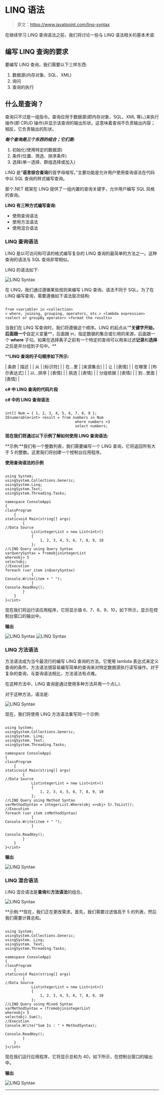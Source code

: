 # LINQ 语法

> 原文：<https://www.javatpoint.com/linq-syntax>

在继续学习 LINQ 查询语法之前，我们将讨论一些与 LINQ 语法相关的基本术语:

## 编写 LINQ 查询的要求

要编写 LINQ 查询，我们需要以下三样东西:

1.  数据源(内存对象、SQL、XML)
2.  询问
3.  查询的执行

## 什么是查询？

查询只不过是一组指令。查询应用于数据源(即内存对象、SQL、XML 等)。)来执行操作(即 CRUD 操作)并显示该查询的输出形状。这意味着查询不负责输出内容；相反，它负责输出的形状。

***每个查询是三个东西的组合；它们是:***

1.  初始化(使用特定的数据源)
2.  条件(位置、筛选、排序条件)
3.  选择(单一选择、群组选择或加入)

LINQ 是“**语言综合查询**的首字母缩写。”主要功能是允许用户使用查询语法在代码中以 SQL 查询的样式编写查询。

那个.NET 框架在 LINQ 提供了一组内置的查询关键字，允许用户编写 SQL 风格的查询。

**LINQ 有三种方式编写查询:**

*   使用查询语法
*   使用方法语法
*   使用混合语法

### LINQ 查询语法

LINQ 是以可访问和可读的格式编写复杂的 LINQ 查询的最简单的方法之一。这种查询的语法与 SQL 查询非常相似。

LINQ 的语法如下:

![LINQ Syntax](img/3da5a7d7e954efc903fda2dc6154bc05.png)

在 LINQ，我们通过遵循某些规则来编写 LINQ 查询。语法不同于 SQL。为了在 LINQ 编写查询，需要遵循如下语法层次结构:

```

from <variable> in <collection>
< where, joining, grouping, operators, etc.> <lambda expression>
<select or groupBy operator> <format the results>

```

当我们在 LINQ 写查询时，我们将遵循这个顺序。LINQ 的起点从“**”关键字开始，后面跟一个**自定义变量**，后面跟 in，指定数据的集合或引用的来源，后面跟一个 **where** 子句。如果在选择离子之前有一个特定的查询可以用来过滤**记录**和**选择**之后是并分组到子句中。**

 ****LINQ 查询的子句顺序如下所示:**

| 条款 | 描述 |
| 从 | [标识符] |
| 在…里 | [来源集合] |
| 让 | [表情] |
| 在哪里 | [布尔表达式] |
| 以...排序 | [表情] |
| 挑选 | [表情] |
| 分组依据 | [表情] |
| 到…里面 | [表情] |

**c# 中 LINQ 查询的代码片段**

**c# 中的 LINQ 查询语法**

```

int[] Num = { 1, 2, 3, 4, 5, 6, 7, 8, 9 };
IEnumerable<int> result = from numbers in Num
                                where numbers >3
                                select numbers;

```

**现在我们将通过以下示例了解如何使用 LINQ 查询语法:**

**示例:**我们有一个整数列表，我们需要编写一个 LINQ 查询，它将返回所有大于 5 的整数。这里我们将创建一个控制台应用程序。

**使用查询语法的示例**

```

using System;
usingSystem.Collections.Generic;
usingSystem.Linq;
usingSystem.Text;
usingSystem.Threading.Tasks;

namespace ConsoleApp1
{
classProgram
    {
staticvoid Main(string[] args)
        {
//Data Source
            ListintegerList = new List<int>()
            {
                1, 2, 3, 4, 5, 6, 7, 8, 9, 10
            };
//LINQ Query using Query Syntax
varQuerySyntax = fromobjinintegerList
whereobj> 5
selectobj;
//Execution
foreach (var item inQuerySyntax)
            {
Console.Write(item + " ");
            }
Console.ReadKey();
        }
    }
}</int> 
```

现在我们将运行该应用程序，它将显示值 6、7、8、9、10，如下所示，显示在控制台窗口的输出中。

**输出**

![LINQ Syntax](img/ad170c70d1ea97e1dd6bb4d38e757ac3.png)
![LINQ Syntax](img/0ef962aadd4c5397791fdd140ba14f15.png)

### LINQ 方法语法

方法语法成为当今最流行的编写 LINQ 查询的方法。它使用 lambda 表达式来定义查询的条件。方法语法很容易编写简单的查询来对特定数据源执行读写操作。对于复杂的查询，与查询语法相比，方法语法有点难。

在这种方法中，LINQ 查询是通过使用多种方法并用一个点(。).

对于这种方法，语法是:

![LINQ Syntax](img/ce41bc7f65249b7381521c2e56bb9998.png)

现在，我们将使用 LINQ 方法语法重写同一个示例:

```

using System;
usingSystem.Collections.Generic;
usingSystem. Linq;
usingSystem. Text;
usingSystem.Threading.Tasks;

namespace ConsoleApp1
{
classProgram
    {
staticvoid Main(string[] args)
        {
//Data Source
            ListintegerList = new List<int>()
            {
                1, 2, 3, 4, 5, 6, 7, 8, 9, 10
            };
//LINQ Query using Method Syntax
varMethodSyntax = integerList.Where(obj =>obj> 5).ToList();
//Execution
foreach (var item inMethodSyntax)
            {
Console.Write(item + " ");
            }

Console.ReadKey();
        }
    }
}</int> 
```

**输出**

![LINQ Syntax](img/ed5d9adc8414054ba3a572e41f0a9526.png)

### LINQ 混合语法

LINQ 混合语法是**查询**和**方法语法**的组合。

![LINQ Syntax](img/84216cec08e275498574add9128e1e56.png)

**示例:**现在，我们正在更改需求。首先，我们需要过滤值高于 5 的列表，然后我们需要计算总和。

```

using System;
usingSystem.Collections.Generic;
usingSystem. Linq;
usingSystem. Text;
usingSystem.Threading.Tasks;

namespace ConsoleApp1
{
classProgram
    {
staticvoid Main(string[] args)
        {
//Data Source
            ListintegerList = new List<int>()
            {
                1, 2, 3, 4, 5, 6, 7, 8, 9, 10
            };
//LINQ Query using Mixed Syntax
varMethodSyntax = (fromobjinintegerList
whereobj> 5
selectobj).Sum();
//Execution
Console.Write("Sum Is : " + MethodSyntax);

Console.ReadKey();
        }
    }
}</int> 
```

现在我们运行应用程序，它将显示总和为 40，如下所示，在控制台窗口的输出中。

**输出**

![LINQ Syntax](img/979410c62f9b5769b2181b8778919f80.png)

* * ***